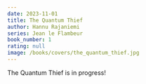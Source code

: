 ```yaml
---
date: 2023-11-01
title: The Quantum Thief
author: Hannu Rajaniemi
series: Jean le Flambeur
book_number: 1
rating: null
image: /books/covers/the_quantum_thief.jpg
---
```


<span class="book-title">The Quantum Thief</span> is in progress!
